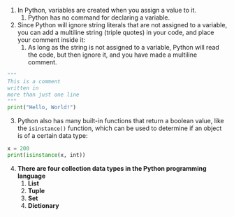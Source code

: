 1. In Python, variables are created when you assign a value to it.
	1. Python has no command for declaring a variable.
2. Since Python will ignore string literals that are not assigned to a variable, you can add a multiline string (triple quotes) in your code, and place your comment inside it:
	1. As long as the string is not assigned to a variable, Python will read the code, but then ignore it, and you have made a multiline comment.
```python
"""  
This is a comment  
written in  
more than just one line  
"""  
print("Hello, World!")
```
3. Python also has many built-in functions that return a boolean value, like the `isinstance()` function, which can be used to determine if an object is of a certain data type:
```python
x = 200  
print(isinstance(x, int))
```
4. **There are four collection data types in the Python programming language**
	1. **List**
	2. **Tuple**
	3. **Set**
	4. **Dictionary**